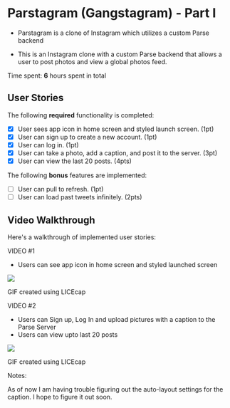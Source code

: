 # Parstagram (Gangstagram) - Part I

* Parstagram is a clone of Instagram which utilizes a custom Parse backend

* This is an Instagram clone with a custom Parse backend that allows a user to post photos and view a global photos feed.

Time spent: **6** hours spent in total

## User Stories

The following **required** functionality is completed:

- [x] User sees app icon in home screen and styled launch screen. (1pt)
- [x] User can sign up to create a new account. (1pt)
- [x] User can log in. (1pt)
- [x] User can take a photo, add a caption, and post it to the server. (3pt)
- [x] User can view the last 20 posts. (4pts)

The following **bonus** features are implemented:

- [ ] User can pull to refresh. (1pt)
- [ ] User can load past tweets infinitely. (2pts)

## Video Walkthrough

Here's a walkthrough of implemented user stories:

VIDEO #1

* Users can see app icon in home screen and styled launched screen

<img src='https://imgur.com/IMjd3XB.gif'/>

GIF created using LICEcap

VIDEO #2

* Users can Sign up, Log In and upload pictures with a caption to the Parse Server
* Users can view upto last 20 posts 

<img src='https://imgur.com/V3qPUVW.gif'/>

GIF created using LICEcap

Notes:

As of now I am having trouble figuring out the auto-layout settings for the caption. I hope to figure it out soon. 

